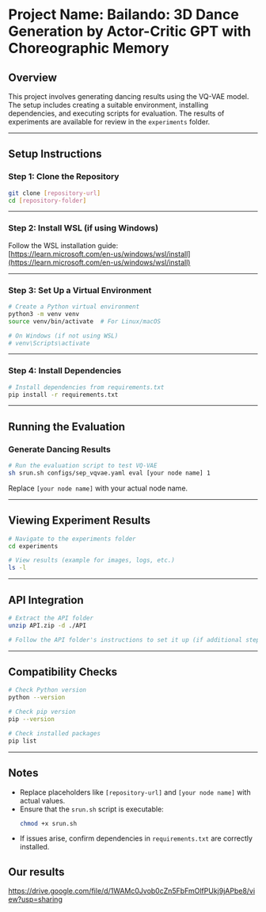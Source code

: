 
# Project Name: Bailando: 3D Dance Generation by Actor-Critic GPT with Choreographic Memory

## Overview
This project involves generating dancing results using the VQ-VAE model. The setup includes creating a suitable environment, installing dependencies, and executing scripts for evaluation. The results of experiments are available for review in the `experiments` folder.

---

## Setup Instructions

### Step 1: Clone the Repository
```bash
git clone [repository-url]
cd [repository-folder]
```

---
### Step 2: Install WSL (if using Windows)
Follow the WSL installation guide:  
[https://learn.microsoft.com/en-us/windows/wsl/install](https://learn.microsoft.com/en-us/windows/wsl/install)

---

### Step 3: Set Up a Virtual Environment
```bash
# Create a Python virtual environment
python3 -m venv venv
source venv/bin/activate  # For Linux/macOS

# On Windows (if not using WSL)
# venv\Scripts\activate
```

---

### Step 4: Install Dependencies
```bash
# Install dependencies from requirements.txt
pip install -r requirements.txt
```

---

## Running the Evaluation

### Generate Dancing Results
```bash
# Run the evaluation script to test VQ-VAE
sh srun.sh configs/sep_vqvae.yaml eval [your node name] 1
```

Replace `[your node name]` with your actual node name.

---

## Viewing Experiment Results
```bash
# Navigate to the experiments folder
cd experiments

# View results (example for images, logs, etc.)
ls -l
```

---

## API Integration
```bash
# Extract the API folder
unzip API.zip -d ./API

# Follow the API folder's instructions to set it up (if additional steps are provided).
```

---

## Compatibility Checks
```bash
# Check Python version
python --version

# Check pip version
pip --version

# Check installed packages
pip list
```

---

## Notes
- Replace placeholders like `[repository-url]` and `[your node name]` with actual values.
- Ensure that the `srun.sh` script is executable:
  ```bash
  chmod +x srun.sh
  ```
- If issues arise, confirm dependencies in `requirements.txt` are correctly installed.
## Our results
https://drive.google.com/file/d/1WAMc0Jvob0cZn5FbFmOlfPUkj9jAPbe8/view?usp=sharing
